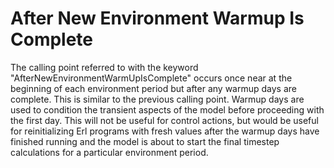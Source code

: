# After New Environment Warmup Is Complete

The calling point referred to with the keyword "AfterNewEnvironmentWarmUpIsComplete" occurs once near at the beginning of each environment period but after any warmup days are complete. This is similar to the previous calling point. Warmup days are used to condition the transient aspects of the model before proceeding with the first day. This will not be useful for control actions, but would be useful for reinitializing Erl programs with fresh values after the warmup days have finished running and the model is about to start the final timestep calculations for a particular environment period.